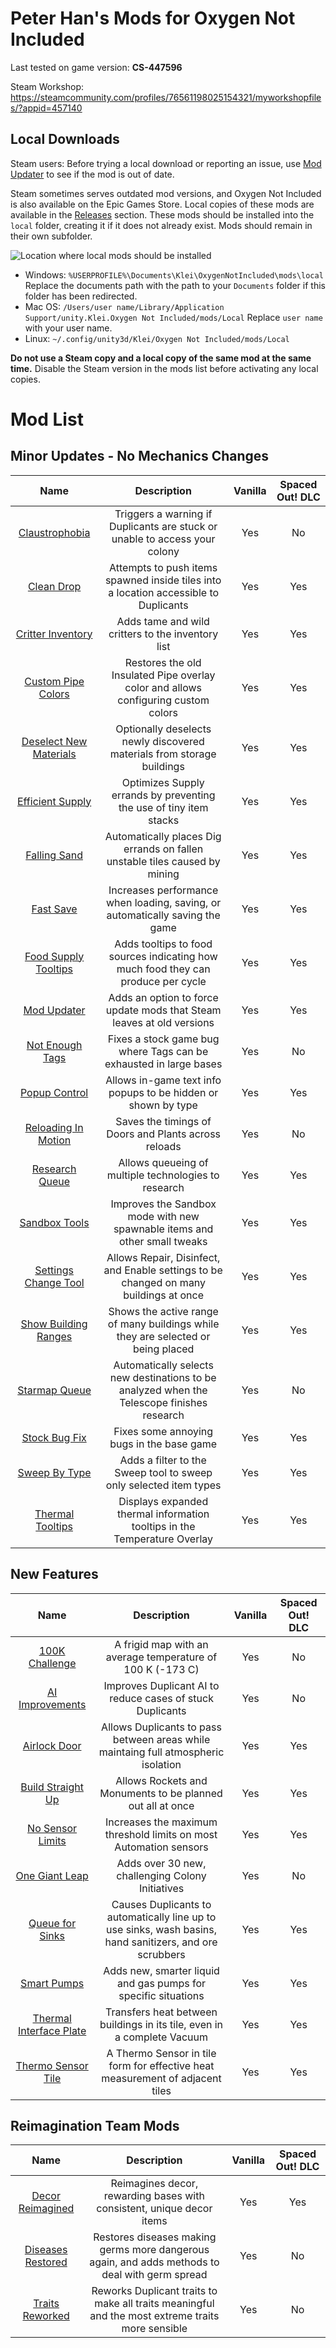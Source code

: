 # Peter Han&#39;s Mods for Oxygen Not Included

Last tested on game version: **CS-447596**

Steam Workshop: https://steamcommunity.com/profiles/76561198025154321/myworkshopfiles/?appid=457140

## Local Downloads

Steam users: Before trying a local download or reporting an issue, use [Mod Updater](https://steamcommunity.com/sharedfiles/filedetails/?id=2018291283) to see if the mod is out of date.

Steam sometimes serves outdated mod versions, and Oxygen Not Included is also available on the Epic Games Store.
Local copies of these mods are available in the [Releases](https://github.com/peterhaneve/ONIMods/releases/tag/ModsLatest) section.
These mods should be installed into the `local` folder, creating it if it does not already exist.
Mods should remain in their own subfolder.

![Location where local mods should be installed](Docs/localmods.png)

* Windows: `%USERPROFILE%\Documents\Klei\OxygenNotIncluded\mods\local`
  Replace the documents path with the path to your `Documents` folder if this folder has been redirected.
* Mac OS: `/Users/user name/Library/Application Support/unity.Klei.Oxygen Not Included/mods/Local`
  Replace `user name` with your user name.
* Linux: `~/.config/unity3d/Klei/Oxygen Not Included/mods/Local`

**Do not use a Steam copy and a local copy of the same mod at the same time.** Disable the Steam version in the mods list before activating any local copies.

# Mod List

## Minor Updates - No Mechanics Changes
|  **Name**  |  **Description**  |  **Vanilla**  |  **Spaced Out! DLC**  |
| :--------: | :---------------: | :-----------: | :-------------------: |
| [Claustrophobia](https://steamcommunity.com/sharedfiles/filedetails/?id=1836997281) | Triggers a warning if Duplicants are stuck or unable to access your colony | Yes | No |
| [Clean Drop](https://steamcommunity.com/sharedfiles/filedetails/?id=2047364442) | Attempts to push items spawned inside tiles into a location accessible to Duplicants | Yes | Yes |
| [Critter Inventory](https://steamcommunity.com/sharedfiles/filedetails/?id=1831438994) | Adds tame and wild critters to the inventory list | Yes | Yes |
| [Custom Pipe Colors](https://steamcommunity.com/sharedfiles/filedetails/?id=2167499088) | Restores the old Insulated Pipe overlay color and allows configuring custom colors | Yes | Yes |
| [Deselect New Materials](https://steamcommunity.com/sharedfiles/filedetails/?id=1863598374) | Optionally deselects newly discovered materials from storage buildings | Yes | Yes |
| [Efficient Supply](https://steamcommunity.com/sharedfiles/filedetails/?id=1874600082) | Optimizes Supply errands by preventing the use of tiny item stacks | Yes | Yes |
| [Falling Sand](https://steamcommunity.com/sharedfiles/filedetails/?id=1855163252) | Automatically places Dig errands on fallen unstable tiles caused by mining | Yes | Yes |
| [Fast Save](https://steamcommunity.com/sharedfiles/filedetails/?id=1867707267) | Increases performance when loading, saving, or automatically saving the game | Yes | Yes |
| [Food Supply Tooltips](https://steamcommunity.com/sharedfiles/filedetails/?id=1914501780) | Adds tooltips to food sources indicating how much food they can produce per cycle | Yes | Yes |
| [Mod Updater](https://steamcommunity.com/sharedfiles/filedetails/?id=2018291283) | Adds an option to force update mods that Steam leaves at old versions | Yes | Yes |
| [Not Enough Tags](https://steamcommunity.com/sharedfiles/filedetails/?id=2230218796) | Fixes a stock game bug where Tags can be exhausted in large bases | Yes | No |
| [Popup Control](https://steamcommunity.com/sharedfiles/filedetails/?id=2032187035) | Allows in-game text info popups to be hidden or shown by type | Yes | Yes |
| [Reloading In Motion](https://steamcommunity.com/sharedfiles/filedetails/?id=2182976959) | Saves the timings of Doors and Plants across reloads | Yes | No |
| [Research Queue](https://steamcommunity.com/sharedfiles/filedetails/?id=1893887916) | Allows queueing of multiple technologies to research | Yes | Yes |
| [Sandbox Tools](https://steamcommunity.com/sharedfiles/filedetails/?id=1928837153) | Improves the Sandbox mode with new spawnable items and other small tweaks | Yes | Yes |
| [Settings Change Tool](https://steamcommunity.com/sharedfiles/filedetails/?id=1843647561) | Allows Repair, Disinfect, and Enable settings to be changed on many buildings at once | Yes | Yes |
| [Show Building Ranges](https://steamcommunity.com/sharedfiles/filedetails/?id=1960996649) | Shows the active range of many buildings while they are selected or being placed | Yes | Yes |
| [Starmap Queue](https://steamcommunity.com/sharedfiles/filedetails/?id=1907780517) | Automatically selects new destinations to be analyzed when the Telescope finishes research | Yes | No |
| [Stock Bug Fix](https://steamcommunity.com/sharedfiles/filedetails/?id=1967921388) | Fixes some annoying bugs in the base game | Yes | Yes |
| [Sweep By Type](https://steamcommunity.com/sharedfiles/filedetails/?id=1863428350) | Adds a filter to the Sweep tool to sweep only selected item types | Yes | Yes |
| [Thermal Tooltips](https://steamcommunity.com/sharedfiles/filedetails/?id=1983504552) | Displays expanded thermal information tooltips in the Temperature Overlay | Yes | Yes |

## New Features
|  **Name**  |  **Description**  |  **Vanilla**  |  **Spaced Out! DLC**  |
| :--------: | :---------------: | :-----------: | :-------------------: |
| [100K Challenge](https://steamcommunity.com/sharedfiles/filedetails/?id=2228381429) | A frigid map with an average temperature of 100 K (-173 C) | Yes | No |
| [AI Improvements](https://steamcommunity.com/sharedfiles/filedetails/?id=2128885110) | Improves Duplicant AI to reduce cases of stuck Duplicants | Yes | No |
| [Airlock Door](https://steamcommunity.com/sharedfiles/filedetails/?id=2094698134) | Allows Duplicants to pass between areas while maintaing full atmospheric isolation | Yes | Yes |
| [Build Straight Up](https://steamcommunity.com/sharedfiles/filedetails/?id=2135682628) | Allows Rockets and Monuments to be planned out all at once | Yes | Yes |
| [No Sensor Limits](https://steamcommunity.com/sharedfiles/filedetails/?id=2277619848) | Increases the maximum threshold limits on most Automation sensors | Yes | Yes |
| [One Giant Leap](https://steamcommunity.com/sharedfiles/filedetails/?id=1999001228) | Adds over 30 new, challenging Colony Initiatives | Yes | No |
| [Queue for Sinks](https://steamcommunity.com/sharedfiles/filedetails/?id=1881925531) | Causes Duplicants to automatically line up to use sinks, wash basins, hand sanitizers, and ore scrubbers | Yes | Yes |
| [Smart Pumps](https://forums.kleientertainment.com/forums/topic/91094-the-mystery-about-pump-range/) | Adds new, smarter liquid and gas pumps for specific situations | Yes | Yes |
| [Thermal Interface Plate](https://steamcommunity.com/sharedfiles/filedetails/?id=1938747693) | Transfers heat between buildings in its tile, even in a complete Vacuum | Yes | Yes |
| [Thermo Sensor Tile](https://steamcommunity.com/sharedfiles/filedetails/?id=1974008313) | A Thermo Sensor in tile form for effective heat measurement of adjacent tiles | Yes | Yes |

## Reimagination Team Mods

|  **Name**  |  **Description**  |  **Vanilla**  |  **Spaced Out! DLC**  |
| :--------: | :---------------: | :-----------: | :-------------------: |
| [Decor Reimagined](https://steamcommunity.com/sharedfiles/filedetails/?id=1892161928) | Reimagines decor, rewarding bases with consistent, unique decor items | Yes | Yes |
| [Diseases Restored](https://steamcommunity.com/sharedfiles/filedetails/?id=1911357229) | Restores diseases making germs more dangerous again, and adds methods to deal with germ spread | Yes | No |
| [Traits Reworked](https://steamcommunity.com/sharedfiles/filedetails/?id=1905214098) | Reworks Duplicant traits to make all traits meaningful and the most extreme traits more sensible | Yes | No |